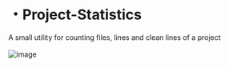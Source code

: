 # ・Project-Statistics
A small utility for counting files, lines and clean lines of a project
<br><br>
![image](https://user-images.githubusercontent.com/78260779/181201678-235ea567-b091-4c42-9623-8038f40aa9dd.png)
